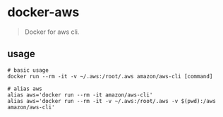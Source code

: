 # docker-aws
> Docker for aws cli.

## usage
```shell
# basic usage
docker run --rm -it -v ~/.aws:/root/.aws amazon/aws-cli [command]

# alias aws
alias aws='docker run --rm -it amazon/aws-cli'
alias aws='docker run --rm -it -v ~/.aws:/root/.aws -v $(pwd):/aws amazon/aws-cli'
```
